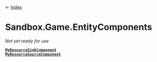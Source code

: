 ← [Index](ApiIndex)
# Sandbox.Game.EntityComponents
_Not yet ready for use_

**[`MyResourceSinkComponent`](Sandbox.Game.EntityComponents.MyResourceSinkComponent)**  
**[`MyResourceSourceComponent`](Sandbox.Game.EntityComponents.MyResourceSourceComponent)**  
